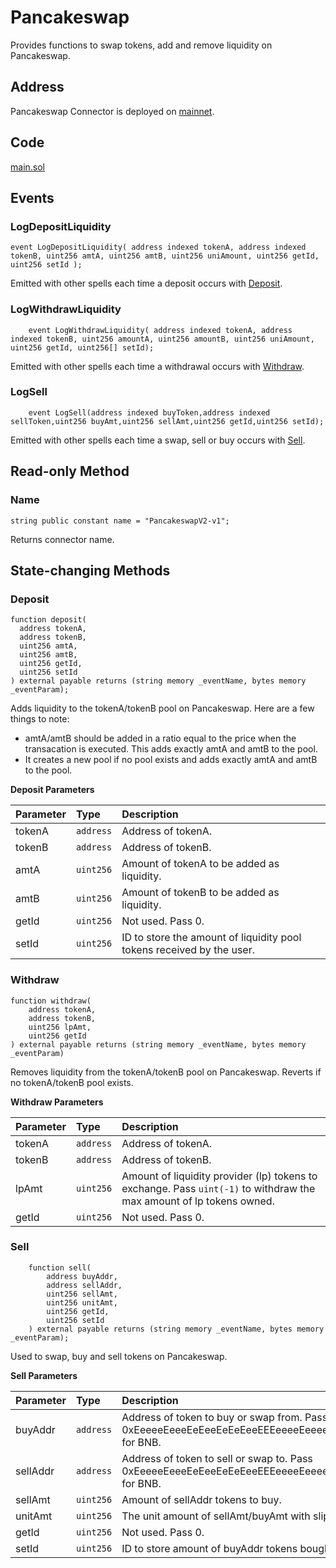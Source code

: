 # Pancakeswap

Provides functions to swap tokens, add and remove liquidity on Pancakeswap.

## Address

Pancakeswap Connector is deployed on [mainnet](https://bscscan.com/address/0x546bde105b24147bbd34f3147a0fd68961515feb).

## Code

[main.sol](https://github.com/Open-Currency-Collective/Nubian-dsa-connectors/blob/master/contracts/connectors/pancakeswap/main.sol)

## Events

### LogDepositLiquidity

```text
event LogDepositLiquidity( address indexed tokenA, address indexed tokenB, uint256 amtA, uint256 amtB, uint256 uniAmount, uint256 getId, uint256 setId );
```

Emitted with other spells each time a deposit occurs with [Deposit](pancakeswap.md#Deposit).

### LogWithdrawLiquidity

```text
    event LogWithdrawLiquidity( address indexed tokenA, address indexed tokenB, uint256 amountA, uint256 amountB, uint256 uniAmount, uint256 getId, uint256[] setId);
```

Emitted with other spells each time a withdrawal occurs with [Withdraw](pancakeswap.md#Withdraw).

### LogSell

```text
    event LogSell(address indexed buyToken,address indexed sellToken,uint256 buyAmt,uint256 sellAmt,uint256 getId,uint256 setId);
```

Emitted with other spells each time a swap, sell or buy occurs with [Sell](pancakeswap.md#Sell).

## Read-only Method

### Name

```text
string public constant name = "PancakeswapV2-v1";
```

Returns connector name.

## State-changing Methods

### Deposit

```text
function deposit(
  address tokenA,
  address tokenB,
  uint256 amtA,
  uint256 amtB,
  uint256 getId,
  uint256 setId
) external payable returns (string memory _eventName, bytes memory _eventParam);
```

Adds liquidity to the tokenA/tokenB pool on Pancakeswap. Here are a few things to note:

* amtA/amtB should be added in a ratio equal to the price when the transacation is executed. This adds exactly amtA and amtB to the pool.
* It creates a new pool if no pool exists and adds exactly amtA and amtB to the pool.

**Deposit Parameters**

| Parameter | Type | Description |
| :--- | :--- | :--- |
| tokenA | `address` | Address of tokenA. |
| tokenB | `address` | Address of tokenB. |
| amtA | `uint256` | Amount of tokenA to be added as liquidity. |
| amtB | `uint256` | Amount of tokenB to be added as liquidity. |
| getId | `uint256` | Not used. Pass 0. |
| setId | `uint256` | ID to store the amount of liquidity pool tokens received by the user. |

### Withdraw

```text
function withdraw(
    address tokenA,
    address tokenB,
    uint256 lpAmt,
    uint256 getId
) external payable returns (string memory _eventName, bytes memory _eventParam)
```

Removes liquidity from the tokenA/tokenB pool on Pancakeswap. Reverts if no tokenA/tokenB pool exists.

**Withdraw Parameters**

| Parameter | Type | Description |
| :--- | :--- | :--- |
| tokenA | `address` | Address of tokenA. |
| tokenB | `address` | Address of tokenB. |
| lpAmt | `uint256` | Amount of liquidity provider \(lp\) tokens to exchange. Pass `uint(-1)` to withdraw the max amount of lp tokens owned. |
| getId | `uint256` | Not used. Pass 0. |

### Sell

```text
    function sell(
        address buyAddr,
        address sellAddr,
        uint256 sellAmt,
        uint256 unitAmt,
        uint256 getId,
        uint256 setId
    ) external payable returns (string memory _eventName, bytes memory _eventParam);
```

Used to swap, buy and sell tokens on Pancakeswap.

**Sell Parameters**

| Parameter | Type | Description |
| :--- | :--- | :--- |
| buyAddr | `address` | Address of token to buy or swap from. Pass 0xEeeeeEeeeEeEeeEeEeEeeEEEeeeeEeeeeeeeEEeE for BNB. |
| sellAddr | `address` | Address of token to sell or swap to. Pass 0xEeeeeEeeeEeEeeEeEeEeeEEEeeeeEeeeeeeeEEeE for BNB. |
| sellAmt | `uint256` | Amount of sellAddr tokens to buy. |
| unitAmt | `uint256` | The unit amount of sellAmt/buyAmt with slippage. |
| getId | `uint256` | Not used. Pass 0. |
| setId | `uint256` | ID to store amount of buyAddr tokens bought. |

